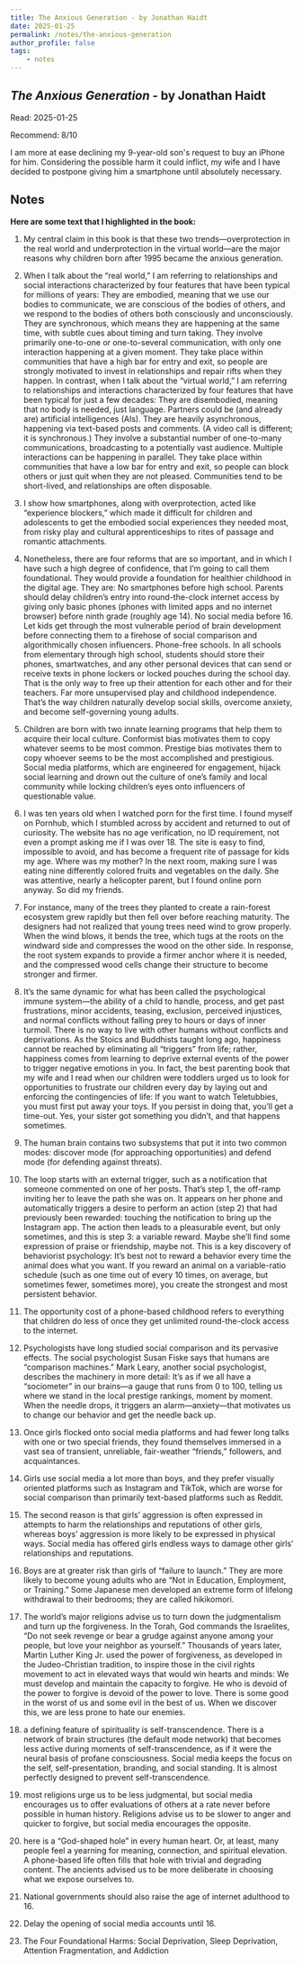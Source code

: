 ```yaml
---
title: The Anxious Generation - by Jonathan Haidt
date: 2025-01-25
permalink: /notes/the-anxious-generation
author_profile: false
tags:
    - notes
---
```


## *The Anxious Generation* - by Jonathan Haidt

Read: 2025-01-25

Recommend: 8/10

I am more at ease declining my 9-year-old son's request to buy an iPhone for him. Considering the possible harm it could inflict, my wife and I have decided to postpone giving him a smartphone until absolutely necessary.

## Notes

**Here are some text that I highlighted in the book:** 

1. My central claim in this book is that these two trends—overprotection in the real world and underprotection in the virtual world—are the major reasons why children born after 1995 became the anxious generation.

1. When I talk about the “real world,” I am referring to relationships and social interactions characterized by four features that have been typical for millions of years: They are embodied, meaning that we use our bodies to communicate, we are conscious of the bodies of others, and we respond to the bodies of others both consciously and unconsciously.  They are synchronous, which means they are happening at the same time, with subtle cues about timing and turn taking.  They involve primarily one-to-one or one-to-several communication, with only one interaction happening at a given moment.  They take place within communities that have a high bar for entry and exit, so people are strongly motivated to invest in relationships and repair rifts when they happen.  In contrast, when I talk about the “virtual world,” I am referring to relationships and interactions characterized by four features that have been typical for just a few decades: They are disembodied, meaning that no body is needed, just language. Partners could be (and already are) artificial intelligences (AIs).  They are heavily asynchronous, happening via text-based posts and comments. (A video call is different; it is synchronous.) They involve a substantial number of one-to-many communications, broadcasting to a potentially vast audience. Multiple interactions can be happening in parallel.  They take place within communities that have a low bar for entry and exit, so people can block others or just quit when they are not pleased. Communities tend to be short-lived, and relationships are often disposable.

1. I show how smartphones, along with overprotection, acted like “experience blockers,” which made it difficult for children and adolescents to get the embodied social experiences they needed most, from risky play and cultural apprenticeships to rites of passage and romantic attachments.

1. Nonetheless, there are four reforms that are so important, and in which I have such a high degree of confidence, that I’m going to call them foundational. They would provide a foundation for healthier childhood in the digital age. They are: No smartphones before high school. Parents should delay children’s entry into round-the-clock internet access by giving only basic phones (phones with limited apps and no internet browser) before ninth grade (roughly age 14).  No social media before 16. Let kids get through the most vulnerable period of brain development before connecting them to a firehose of social comparison and algorithmically chosen influencers.  Phone-free schools. In all schools from elementary through high school, students should store their phones, smartwatches, and any other personal devices that can send or receive texts in phone lockers or locked pouches during the school day. That is the only way to free up their attention for each other and for their teachers.  Far more unsupervised play and childhood independence. That’s the way children naturally develop social skills, overcome anxiety, and become self-governing young adults.

1. Children are born with two innate learning programs that help them to acquire their local culture. Conformist bias motivates them to copy whatever seems to be most common. Prestige bias motivates them to copy whoever seems to be the most accomplished and prestigious. Social media platforms, which are engineered for engagement, hijack social learning and drown out the culture of one’s family and local community while locking children’s eyes onto influencers of questionable value.

1. I was ten years old when I watched porn for the first time. I found myself on Pornhub, which I stumbled across by accident and returned to out of curiosity. The website has no age verification, no ID requirement, not even a prompt asking me if I was over 18. The site is easy to find, impossible to avoid, and has become a frequent rite of passage for kids my age. Where was my mother? In the next room, making sure I was eating nine differently colored fruits and vegetables on the daily. She was attentive, nearly a helicopter parent, but I found online porn anyway. So did my friends.

1. For instance, many of the trees they planted to create a rain-forest ecosystem grew rapidly but then fell over before reaching maturity. The designers had not realized that young trees need wind to grow properly. When the wind blows, it bends the tree, which tugs at the roots on the windward side and compresses the wood on the other side. In response, the root system expands to provide a firmer anchor where it is needed, and the compressed wood cells change their structure to become stronger and firmer.

1. It’s the same dynamic for what has been called the psychological immune system—the ability of a child to handle, process, and get past frustrations, minor accidents, teasing, exclusion, perceived injustices, and normal conflicts without falling prey to hours or days of inner turmoil. There is no way to live with other humans without conflicts and deprivations. As the Stoics and Buddhists taught long ago, happiness cannot be reached by eliminating all “triggers” from life; rather, happiness comes from learning to deprive external events of the power to trigger negative emotions in you. In fact, the best parenting book that my wife and I read when our children were toddlers urged us to look for opportunities to frustrate our children every day by laying out and enforcing the contingencies of life: If you want to watch Teletubbies, you must first put away your toys. If you persist in doing that, you’ll get a time-out. Yes, your sister got something you didn’t, and that happens sometimes.

1. The human brain contains two subsystems that put it into two common modes: discover mode (for approaching opportunities) and defend mode (for defending against threats). 

1. The loop starts with an external trigger, such as a notification that someone commented on one of her posts. That’s step 1, the off-ramp inviting her to leave the path she was on. It appears on her phone and automatically triggers a desire to perform an action (step 2) that had previously been rewarded: touching the notification to bring up the Instagram app. The action then leads to a pleasurable event, but only sometimes, and this is step 3: a variable reward. Maybe she’ll find some expression of praise or friendship, maybe not.  This is a key discovery of behaviorist psychology: It’s best not to reward a behavior every time the animal does what you want. If you reward an animal on a variable-ratio schedule (such as one time out of every 10 times, on average, but sometimes fewer, sometimes more), you create the strongest and most persistent behavior. 

1. The opportunity cost of a phone-based childhood refers to everything that children do less of once they get unlimited round-the-clock access to the internet.

1. Psychologists have long studied social comparison and its pervasive effects. The social psychologist Susan Fiske says that humans are “comparison machines.” Mark Leary, another social psychologist, describes the machinery in more detail: It’s as if we all have a “sociometer” in our brains—a gauge that runs from 0 to 100, telling us where we stand in the local prestige rankings, moment by moment. When the needle drops, it triggers an alarm—anxiety—that motivates us to change our behavior and get the needle back up.

1. Once girls flocked onto social media platforms and had fewer long talks with one or two special friends, they found themselves immersed in a vast sea of transient, unreliable, fair-weather “friends,” followers, and acquaintances.

1. Girls use social media a lot more than boys, and they prefer visually oriented platforms such as Instagram and TikTok, which are worse for social comparison than primarily text-based platforms such as Reddit.

1. The second reason is that girls’ aggression is often expressed in attempts to harm the relationships and reputations of other girls, whereas boys’ aggression is more likely to be expressed in physical ways. Social media has offered girls endless ways to damage other girls’ relationships and reputations.

1. Boys are at greater risk than girls of “failure to launch.” They are more likely to become young adults who are “Not in Education, Employment, or Training.” Some Japanese men developed an extreme form of lifelong withdrawal to their bedrooms; they are called hikikomori.

1. The world’s major religions advise us to turn down the judgmentalism and turn up the forgiveness. In the Torah, God commands the Israelites, “Do not seek revenge or bear a grudge against anyone among your people, but love your neighbor as yourself.” Thousands of years later, Martin Luther King Jr. used the power of forgiveness, as developed in the Judeo-Christian tradition, to inspire those in the civil rights movement to act in elevated ways that would win hearts and minds: We must develop and maintain the capacity to forgive. He who is devoid of the power to forgive is devoid of the power to love. There is some good in the worst of us and some evil in the best of us. When we discover this, we are less prone to hate our enemies.

1. a defining feature of spirituality is self-transcendence. There is a network of brain structures (the default mode network) that becomes less active during moments of self-transcendence, as if it were the neural basis of profane consciousness. Social media keeps the focus on the self, self-presentation, branding, and social standing. It is almost perfectly designed to prevent self-transcendence.

1. most religions urge us to be less judgmental, but social media encourages us to offer evaluations of others at a rate never before possible in human history. Religions advise us to be slower to anger and quicker to forgive, but social media encourages the opposite.

1. here is a “God-shaped hole” in every human heart. Or, at least, many people feel a yearning for meaning, connection, and spiritual elevation. A phone-based life often fills that hole with trivial and degrading content. The ancients advised us to be more deliberate in choosing what we expose ourselves to.

1. National governments should also raise the age of internet adulthood to 16.

1. Delay the opening of social media accounts until 16.

1. The Four Foundational Harms: Social Deprivation, Sleep Deprivation, Attention Fragmentation, and Addiction

